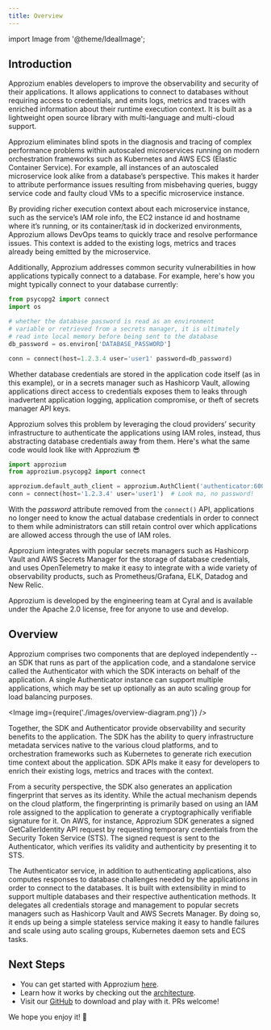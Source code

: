 ```yaml
---
title: Overview
---
```


import Image from '@theme/IdealImage';

## Introduction
Approzium enables developers to improve the observability and security of their applications. It allows applications to connect to databases without requiring access to credentials, and emits logs, metrics and traces with enriched information about their runtime execution context. It is built as a lightweight open source library with multi-language and multi-cloud support. 

Approzium eliminates blind spots in the diagnosis and tracing of complex performance problems within autoscaled microservices running on modern orchestration frameworks such as Kubernetes and AWS ECS (Elastic Container Service). For example, all instances of an autoscaled microservice look alike from a database’s perspective. This makes it harder to attribute performance issues resulting from misbehaving queries, buggy service code and faulty cloud VMs to a specific microservice instance.

By providing richer execution context about each microservice instance, such as the service’s IAM role info, the EC2 instance id and hostname where it’s running, or its container/task id in dockerized environments, Approzium allows DevOps teams to quickly trace and resolve performance issues. This context is added to the existing logs, metrics and traces already being emitted by the microservice.

Additionally, Approzium addresses common security vulnerabilities in how applications typically connect to a database. For example, here's how you might typically connect to your database currently:

```python
from psycopg2 import connect
import os

# whether the database password is read as an environment 
# variable or retrieved from a secrets manager, it is ultimately
# read into local memory before being sent to the database
db_password = os.environ['DATABASE_PASSWORD'] 

conn = connect(host=1.2.3.4 user='user1' password=db_password)
```

Whether database credentials are stored in the application code itself (as in this example), or in a secrets manager such as Hashicorp Vault, allowing applications direct access to credentials exposes them to leaks through inadvertent application logging, application compromise, or theft of secrets manager API keys.

Approzium solves this problem by leveraging the cloud providers’ security infrastructure to authenticate the applications using IAM roles, instead, thus abstracting database credentials away from them. Here's what the same code would look like with Approzium 😎

```python
import approzium
from approzium.psycopg2 import connect

approzium.default_auth_client = approzium.AuthClient('authenticator:6001')
conn = connect(host='1.2.3.4' user='user1')  # Look ma, no password!
```

With the _password_ attribute removed from the `connect()` API, applications no longer need to know the actual database credentials in order to connect to them while administrators can still retain control over which applications are allowed access through the use of IAM roles.

Approzium integrates with popular secrets managers such as Hashicorp Vault and AWS Secrets Manager for the storage of database credentials, and uses OpenTelemetry to make it easy to integrate with a wide variety of observability products, such as Prometheus/Grafana, ELK, Datadog and New Relic.

Approzium is developed by the engineering team at Cyral and is available under the Apache 2.0 license, free for anyone to use and develop.

## Overview 
Approzium comprises two components that are deployed independently -- an SDK that runs as part of the application code, and a standalone service called the Authenticator with which the SDK interacts on behalf of the application. A single Authenticator instance can support multiple applications, which may be set up optionally as an auto scaling group for load balancing purposes.

<Image img={require('./images/overview-diagram.png')} />

Together, the SDK and Authenticator provide observability and security benefits to the application. The SDK has the ability to query infrastructure metadata services native to the various cloud platforms, and to orchestration frameworks such as Kubernetes to generate rich execution time context about the application. SDK APIs make it easy for developers to enrich their existing logs, metrics and traces with the context.

From a security perspective, the SDK also generates an application fingerprint that serves as its identity. While the actual mechanism depends on the cloud platform, the fingerprinting is primarily based on using an IAM role assigned to the application to generate a cryptographically verifiable signature for it. On AWS, for instance, Approzium SDK generates a signed GetCallerIdentity API request by requesting temporary credentials from the Security Token Service (STS). The signed request is sent to the Authenticator, which verifies its validity and authenticity by presenting it to STS.

The Authenticator service, in addition to authenticating applications, also computes responses to database challenges needed by the applications in order to connect to the databases. It is built with extensibility in mind to support multiple databases and their respective authentication methods. It delegates all credentials storage and management to popular secrets managers such as Hashicorp Vault and AWS Secrets Manager. By doing so, it ends up being a simple stateless service making it easy to handle failures and scale using auto scaling groups, Kubernetes daemon sets and ECS tasks.

## Next Steps
- You can get started with Approzium [here](quickstart).
- Learn how it works by checking out the [architecture](architecture).
- Visit our [GitHub](https://github.com/cyralinc/approzium) to download and play with it. PRs welcome!

We hope you enjoy it! 🤗

